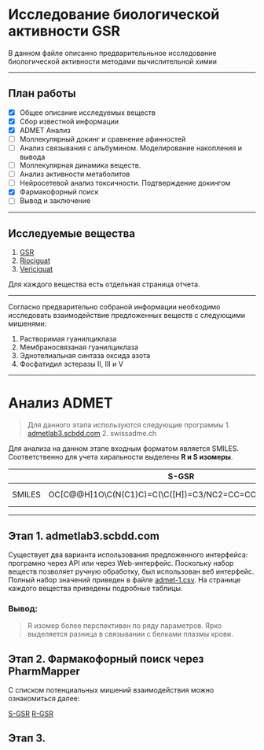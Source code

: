 # Исследование биологической активности GSR

В данном файле описанно предварительньное исследование биологической активности методами вычислительной химии

---

## План работы

- [x] Общее описание исследуемых веществ
- [x] Сбор известной информации
- [x] ADMET Анализ
- [ ] Моллекулярный докинг и сравнение афинностей
- [ ] Анализ связывания с альбумином. Моделирование накопления и вывода
- [ ] Моллекулярная динамика веществ.
- [ ] Анализ активности метаболитов
- [ ] Нейросетевой анализ токсичности. Подтверждение докингом
- [x] Фармакофорный поиск
- [ ] Вывод и заключение

---

## Исследуемые вещества

1. [GSR](./compounds-res/GRS.md)
2. [Riociguat](./compounds-res/Riociguat.md)
3. [Vericiguat](./compounds-res/Vericiguat.md)

Для каждого вещества есть отдельная страница отчета.

---
Согласно предварительно собраной информации необходимо исследовать взаимодействие предложенных веществ с следующими мишенями:
1. Растворимая гуанилциклаза
2. Мембраносвязаная гуанилциклаза
3. Эднотелиальная синтаза оксида азота
4. Фосфатидил эстеразы II, III и V
---

# Анализ ADMET

 > Для данного этапа используются следующие программы
    1. [admetlab3.scbdd.com](https://admetlab3.scbdd.com/)
    2. swissadme.ch

Для анализа на данном этапе входным форматом является SMILES. Соответственно для учета хиральности выделены **R и S изомеры**.

|        |                          S-GSR                         |                         R-GSR                         |                          GSR                         |                      Riociguat                      |                          Vericiguat                          |
|--------|--------------------------------------------------------|-------------------------------------------------------|------------------------------------------------------|-----------------------------------------------------|--------------------------------------------------------------|
| SMILES | OC[C@@H]1O\C(N(C1)C)=C(\C([H])=C3/NC2=CC=CC=C2C3=O)C#N | OC[C@H]1O\C(N(C1)C)=C(\C([H])=C3/NC2=CC=CC=C2C3=O)C#N | OC[CH]1O\C(N(C1)C)=C(\C([H])=C3/NC2=CC=CC=C2C3=O)C#N | c14ncccc4c(-c(nc2N)nc(N)c2N(C)C(=O)OC)nn1Cc3ccccc3F | COC(=O)NC1=C(N=C(N=C1N)C2=NN(C3=C2C=C(C=N3)F)CC4=CC=CC=C4F)N |

---
## Этап 1. admetlab3.scbdd.com

Существует два варианта использования предложенного интерфейса: програмно через API или через Web-интерфейс. Поскольку набор веществ позволяет ручную обработку, был использован веб интерфейс. Полный набор значений приведен в файле [admet-1.csv](./admet-1.csv). На странице каждого вещества приведены подробные таблицы.

### Вывод: 

> R изомер более перспективен по ряду параметров. Ярко выделяется разница в связывании с белками плазмы крови.


## Этап 2. Фармакофорный поиск через PharmMapper

С списком потенциальных мишений взаимодействия можно ознакомиться далее:

[S-GSR](./compounds-res/s-PM%20-%20Result.html)
[R-GSR](./compounds-res/r-PM%20-%20Result.html)


## Этап 3. 